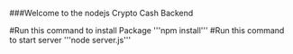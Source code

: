 ###Welcome to the nodejs Crypto Cash Backend


#Run this command to install Package
'''npm install'''
#Run this command to start server
'''node server.js'''
